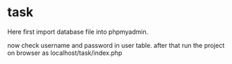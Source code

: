 # task

Here first import database file into phpmyadmin.

now check username and password in user table.
after that run the project on browser as localhost/task/index.php
